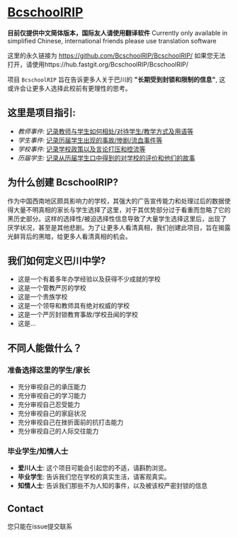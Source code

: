 [BcschoolRIP](https://BcschoolRIP.github.io)
=======
**目前仅提供中文简体版本，国际友人请使用翻译软件**
Currently only available in simplified Chinese, international friends please use translation software

这里的永久链接为 https://github.com/BcschoolRIP/BcschoolRIP/
如果您无法打开，请使用https://hub.fastgit.org/BcschoolRIP/BcschoolRIP/

项目 `BcschoolRIP` 旨在告诉更多人关于巴川的 **"长期受到封锁和限制的信息"**, 这或许会让更多人选择此校前有更理性的思考。


这里是项目指引:
---
* *教师事件:* [记录教师与学生如何相处/对待学生/教学方式及用语等](https://github.com/BcschoolRIP/BcschoolRIP/tree/main/teacher)
* *学生事件:*  [记录历届学生出现的事故/惨剧/流血事件等](https://github.com/BcschoolRIP/BcschoolRIP/tree/main/student)
* *学校事件:* [记录学校政策以及言论打压和控流等](https://github.com/BcschoolRIP/BcschoolRIP/tree/main/school)
* *历届学生:* [记录从历届学生口中得到的对学校的评价和他们的故事](https://github.com/BcschoolRIP/BcschoolRIP/tree/main/senior)



为什么创建 BcschoolRIP?
---

作为中国西南地区颇具影响力的学校，其强大的广告宣传能力和处理过后的数据使得大量不明真相的家长与学生选择了这里，对于其优势部分过于看重而忽略了它的黑历史部分。这样的选择性/被迫选择性信息导致了大量学生选择这里后，出现了厌学状况，甚至是其他悲剧。为了让更多人看清真相，我们创建此项目，旨在揭露光鲜背后的黑暗，给更多人看清真相的机会。


我们如何定义巴川中学?
---

- 这是一个有着多年办学经验以及获得不少成就的学校
- 这是一个管教严厉的学校
- 这是一个贵族学校
- 这是一个领导和教师具有绝对权威的学校
- 这是一个严厉封锁教育事故/学校丑闻的学校
- 这是...


不同人能做什么？
---

### 准备选择这里的学生/家长
- 充分审视自己的承压能力
- 充分审视自己的学习能力
- 充分审视自己忍受能力
- 充分审视自己的家庭状况
- 充分审视自己在挫折面前的抗打击能力
- 充分审视自己的人际交往能力


### 毕业学生/知情人士
- **爱川人士**: 这个项目可能会引起您的不适，请斟酌浏览。
- **毕业学生**: 告诉我们您在学校的真实生活，请客观真实。
- **知情人士**: 告诉我们那些不为人知的事件，以及被该校严密封锁的信息

 
Contact
---

您只能在issue提交联系
